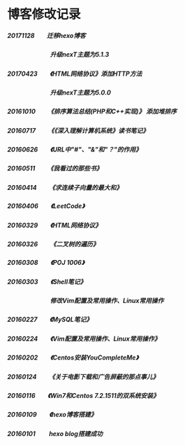 # 博客修改记录

##### 20171128&emsp;&emsp;迁移hexo博客
##### &emsp;&emsp;&emsp;&emsp;&emsp;&emsp;&emsp;升级nexT主题为5.1.3
##### 20170423&emsp;&emsp;《HTML网络协议》添加HTTP方法
##### &emsp;&emsp;&emsp;&emsp;&emsp;&emsp;&emsp;升级nexT主题为5.0.0
##### 20161010&emsp;&emsp;《排序算法总结(PHP和C++实现)》 添加堆排序
##### 20160717&emsp;&emsp;《《深入理解计算机系统》读书笔记》
##### 20160626&emsp;&emsp;《URL中"#"、"&"和"？"的作用》
##### 20160511&emsp;&emsp;《我看过的那些书》
##### 20160414&emsp;&emsp;《求连续子向量的最大和》
##### 20160406&emsp;&emsp;《LeetCode》
##### 20160329&emsp;&emsp;《HTML网络协议》 
##### 20160326&emsp;&emsp;《二叉树的遍历》 
##### 20160308&emsp;&emsp;《POJ 1006》 
##### 20160303&emsp;&emsp;《Shell笔记》 
##### &emsp;&emsp;&emsp;&emsp;&emsp;&emsp;&emsp;修改Vim配置及常用操作、Linux常用操作
##### 20160227&emsp;&emsp;《MySQL笔记》  
##### 20160224&emsp;&emsp;《Vim配置及常用操作、Linux常用操作》  
##### 20160202&emsp;&emsp;《Centos安装YouCompleteMe》  
##### 20160124&emsp;&emsp;《关于电影下载和广告屏蔽的那点事儿》    
##### 20160116&emsp;&emsp;《Win7和Centos 7.2.1511的双系统安装》  
##### 20160109&emsp;&emsp;《hexo博客搭建》  
##### 20160101&emsp;&emsp; hexo blog搭建成功 




